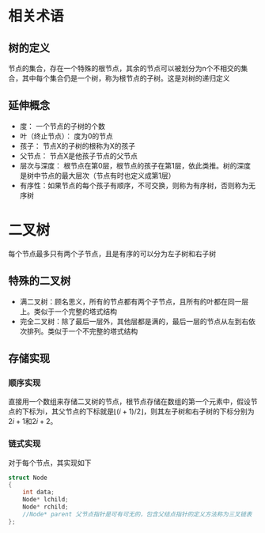 <script type="text/javascript" async
    src="https://cdnjs.cloudflare.com/ajax/libs/mathjax/2.7.7/MathJax.js?config=TeX-MML-AM_CHTML">
</script>

# 相关术语
## 树的定义
节点的集合，存在一个特殊的根节点，其余的节点可以被划分为n个不相交的集合，其中每个集合仍是一个树，称为根节点的子树。这是对树的递归定义

## 延伸概念
* 度： 一个节点的子树的个数
* 叶（终止节点）： 度为0的节点
* 孩子： 节点X的子树的根称为X的孩子
* 父节点： 节点X是他孩子节点的父节点
* 层次与深度： 根节点在第0层，根节点的孩子在第1层，依此类推。树的深度是树中节点的最大层次（节点有时也定义成第1层）
* 有序性：如果节点的每个孩子有顺序，不可交换，则称为有序树，否则称为无序树

# 二叉树

每个节点最多只有两个子节点，且是有序的可以分为左子树和右子树

## 特殊的二叉树
* 满二叉树：顾名思义，所有的节点都有两个子节点，且所有的叶都在同一层上。类似于一个完整的塔式结构
* 完全二叉树：除了最后一层外，其他层都是满的，最后一层的节点从左到右依次排列。类似于一个不完整的塔式结构

## 存储实现

### 顺序实现

直接用一个数组来存储二叉树的节点，根节点存储在数组的第一个元素中，假设节点的下标为i，其父节点的下标就是$`\lfloor (i+ 1)/2\rfloor`$，则其左子树和右子树的下标分别为$2i+1$和$2i+2$。


### 链式实现

对于每个节点，其实现如下

```cpp
struct Node
{
    int data;
    Node* lchild;
    Node* rchild;
    //Node* parent 父节点指针是可有可无的，包含父结点指针的定义方法称为三叉链表
};
```

